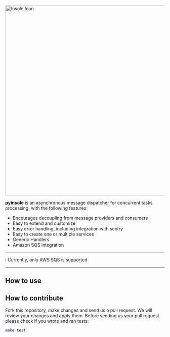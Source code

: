 <img src="https://github.com/edopneto/pyinsole/blob/main/img/pyinsole-img.png" alt="Insole Icon" width="1000" height="600" />

**pyinsole** is an asynchronous message dispatcher for concurrent tasks processing, with the following features:

* Encourages decoupling from message providers and consumers
* Easy to extend and customize
* Easy error handling, including integration with sentry
* Easy to create one or multiple services
* Generic Handlers
* Amazon SQS integration

---
:information_source: Currently, only AWS SQS is supported

---

## How to use


## How to contribute

Fork this repository, make changes and send us a pull request. We will review your changes and apply them. Before sending us your pull request please check if you wrote and ran tests:

```bash
make test
```
